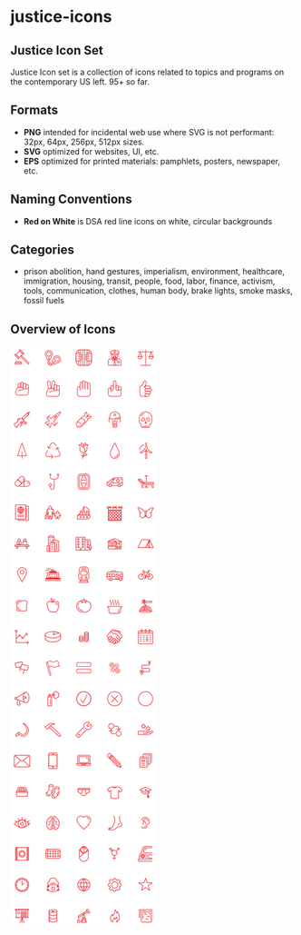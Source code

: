 # justice-icons
## Justice Icon Set
Justice Icon set is a collection of icons related to topics and programs on the contemporary US left. 95+ so far.

## Formats
* **PNG** intended for incidental web use where SVG is not performant: 32px, 64px, 256px, 512px sizes.
* **SVG** optimized for websites, UI, etc.
* **EPS** optimized for printed materials: pamphlets, posters, newspaper, etc.

## Naming Conventions
* **Red on White** is DSA red line icons on white, circular backgrounds

## Categories
* prison abolition, hand gestures, imperialism, environment, healthcare, immigration, housing, transit, people, food, labor, finance, activism, tools, communication, clothes, human body, brake lights, smoke masks, fossil fuels

## Overview of Icons
![Alt text](/icons-justice-red-on-white.jpg?raw=true "Justice Icon Set - Red on White")